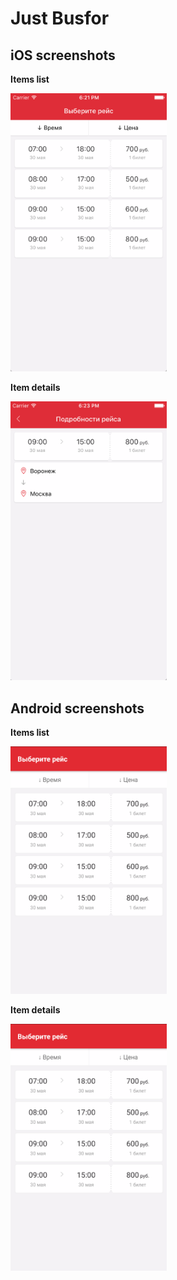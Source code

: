 # Just Busfor


## iOS screenshots
**Items list**

<img src="/docs/ios-list.png" width="250">

**Item details**

<img src="/docs/ios-item.png" width="250">


## Android screenshots
**Items list**

<img src="/docs/android-list.png" width="250">


**Item details**

<img src="/docs/android-list.png" width="250">
